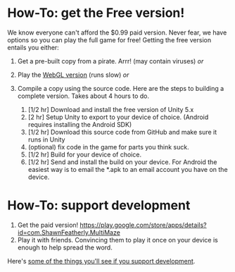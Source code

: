 # How-To: get the Free version!
We know everyone can't afford the $0.99 paid version. Never fear, we have options so you can play the full game for free! Getting the free version entails you either:

1. Get a pre-built copy from a pirate. Arrr! (may contain viruses)
*or*
2. Play the [WebGL version](https://googledrive.com/host/0B4HUoMvS4zzKfmVKekg0N1ZQTWdrdS01bUtJdkhxemxLYlI3WV9hcXRRMm9xMjFkRm9keDA/MultiMaze.html) (runs slow)
*or*
3. Compile a copy using the source code. Here are the steps to building a complete version. Takes about 4 hours to do.

   1. [1/2 hr] Download and install the free version of Unity 5.x
   2. [2 hr] Setup Unity to export to your device of choice. (Android requires installing the Android SDK)
   3. [1/2 hr] Download this source code from GitHub and make sure it runs in Unity
   4. (optional) fix code in the game for parts you think suck.
   5. [1/2 hr] Build for your device of choice.
   6. [1/2 hr] Send and install the build on your device. For Android the easiest way is to email the *.apk to an email account you have on the device.

# How-To: support development

1. Get the paid version! https://play.google.com/store/apps/details?id=com.ShawnFeatherly.MultiMaze
2. Play it with friends. Convincing them to play it once on your device is enough to help spread the word.

Here's [some of the things you'll see if you support development](https://github.com/Feddas/MultiMaze/blob/master/Development.md).